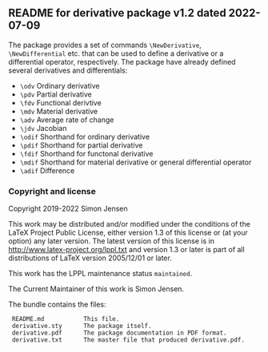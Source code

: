 ## README for derivative package v1.2 dated 2022-07-09

The package provides a set of commands `\NewDerivative`, `\NewDifferential` etc. that can be used to define a derivative or a differential operator, respectively. The package have already defined several derivatives and differentials:

 - `\odv`   Ordinary derivative
 - `\pdv`   Partial derivative
 - `\fdv`   Functional derivtive
 - `\mdv`   Material derivative
 - `\adv`   Average rate of change
 - `\jdv`   Jacobian
 - `\odif`  Shorthand for ordinary derivative
 - `\pdif`  Shorthand for partial derivative
 - `\fdif`  Shorthand for functonal derivative
 - `\mdif`  Shorthand for material derivative or general differential operator
 - `\adif`  Difference
 
### Copyright and license

Copyright 2019-2022 Simon Jensen

This work may be distributed and/or modified under the
conditions of the LaTeX Project Public License, either version 1.3
of this license or (at your option) any later version.
The latest version of this license is in
  http://www.latex-project.org/lppl.txt
and version 1.3 or later is part of all distributions of LaTeX
version 2005/12/01 or later.

This work has the LPPL maintenance status `maintained`.

The Current Maintainer of this work is Simon Jensen.

The bundle contains the files:

     README.md           This file.
     derivative.sty      The package itself.
     derivative.pdf      The package documentation in PDF format.
     derivative.txt      The master file that produced derivative.pdf.